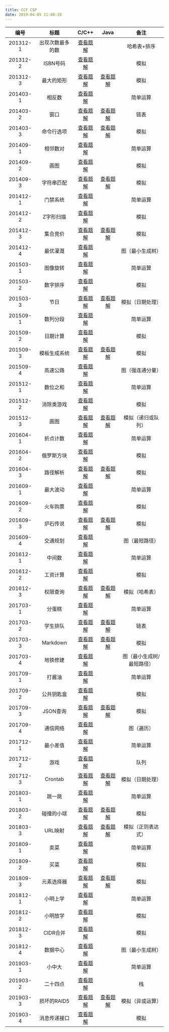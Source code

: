 ```yaml
---
title: CCF CSP
date: 2019-04-05 11:49:19
---
```


|   编号   |       标题       |                     C/C++                     |                      Java                      |           备注            |
| :------: | :--------------: | :-------------------------------------------: | :--------------------------------------------: | :-----------------------: |
| 201312-1 | 出现次数最多的数 |   [查看题解](/2019/07/19/ccf-csp-20131201/)   |                                                |        哈希表+排序        |
| 201312-2 |     ISBN号码     |   [查看题解](/2019/08/01/ccf-csp-20131202/)   |                                                |           模拟            |
| 201312-3 |    最大的矩形    | [查看题解](/2019/08/18/ccf-csp-20131203/#cpp) | [查看题解](/2019/08/18/ccf-csp-20131203/#java) |           模拟            |
| 201403-1 |      相反数      |   [查看题解](/2019/07/19/ccf-csp-20140301/)   |                                                |         简单运算          |
| 201403-2 |       窗口       | [查看题解](/2019/08/01/ccf-csp-20140302/#cpp) | [查看题解](/2019/08/01/ccf-csp-20140302/#java) |           链表            |
| 201403-3 |    命令行选项    | [查看题解](/2019/08/17/ccf-csp-20140303/#cpp) | [查看题解](/2019/08/17/ccf-csp-20140303/#java) |           模拟            |
| 201409-1 |     相邻数对     |   [查看题解](/2019/07/19/ccf-csp-20140901/)   |                                                |         简单运算          |
| 201409-2 |       画图       |   [查看题解](/2019/08/01/ccf-csp-20140902/)   |                                                |           模拟            |
| 201409-3 |    字符串匹配    | [查看题解](/2019/08/16/ccf-csp-20140903/#cpp) | [查看题解](/2019/08/16/ccf-csp-20140903/#java) |           模拟            |
| 201412-1 |     门禁系统     |   [查看题解](/2019/07/19/ccf-csp-20141201/)   |                                                |         简单运算          |
| 201412-2 |    Z字形扫描     |   [查看题解](/2019/08/01/ccf-csp-20141202/)   |                                                |           模拟            |
| 201412-3 |     集合竞价     | [查看题解](/2019/09/10/ccf-csp-20141203/#cpp) | [查看题解](/2019/09/10/ccf-csp-20141203/#java) |           模拟            |
| 201412-4 |     最优灌溉     |   [查看题解](/2019/08/06/ccf-csp-20141204/)   |                                                |     图（最小生成树）      |
| 201503-1 |     图像旋转     |   [查看题解](/2019/07/15/ccf-csp-20150301/)   |                                                |         简单运算          |
| 201503-2 |     数字排序     |   [查看题解](/2019/08/01/ccf-csp-20150302/)   |                                                |           模拟            |
| 201503-3 |       节日       | [查看题解](/2019/08/19/ccf-csp-20150303/#cpp) | [查看题解](/2019/08/19/ccf-csp-20150303/#java) |     模拟（日期处理）      |
| 201509-1 |     数列分段     |   [查看题解](/2019/07/15/ccf-csp-20150901/)   |                                                |         简单运算          |
| 201509-2 |     日期计算     |   [查看题解](/2019/08/01/ccf-csp-20150902/)   |                                                |           模拟            |
| 201509-3 |   模板生成系统   | [查看题解](/2019/08/20/ccf-csp-20150903/#cpp) | [查看题解](/2019/08/20/ccf-csp-20150903/#java) |           模拟            |
| 201509-4 |     高速公路     |   [查看题解](/2019/08/15/ccf-csp-20150904/)   |                                                |     图（强连通分量）      |
| 201512-1 |     数位之和     |   [查看题解](/2019/07/15/ccf-csp-20151201/)   |                                                |         简单运算          |
| 201512-2 |    消除类游戏    |   [查看题解](/2019/08/01/ccf-csp-20151202/)   |                                                |           模拟            |
| 201512-3 |       画图       | [查看题解](/2019/08/21/ccf-csp-20151203/#cpp) | [查看题解](/2019/08/21/ccf-csp-20151203/#java) |    模拟（递归或队列）     |
| 201604-1 |     折点计数     |   [查看题解](/2019/07/15/ccf-csp-20160401/)   |                                                |         简单运算          |
| 201604-2 |    俄罗斯方块    |   [查看题解](/2019/07/31/ccf-csp-20160402/)   |                                                |           模拟            |
| 201604-3 |     路径解析     | [查看题解](/2019/08/23/ccf-csp-20160403/#cpp) | [查看题解](/2019/08/23/ccf-csp-20160403/#java) |           模拟            |
| 201609-1 |     最大波动     |   [查看题解](/2019/07/15/ccf-csp-20160901/)   |                                                |         简单运算          |
| 201609-2 |     火车购票     |   [查看题解](/2019/07/27/ccf-csp-20160902/)   |                                                |           模拟            |
| 201609-3 |     炉石传说     | [查看题解](/2019/08/23/ccf-csp-20160903/#cpp) | [查看题解](/2019/08/23/ccf-csp-20160903/#java) |           模拟            |
| 201609-4 |     交通规划     |   [查看题解](/2019/08/09/ccf-csp-20160904/)   |                                                |      图（最短路径）       |
| 201612-1 |      中间数      |   [查看题解](/2019/07/14/ccf-csp-20161201/)   |                                                |         简单运算          |
| 201612-2 |     工资计算     |   [查看题解](/2019/07/27/ccf-csp-20161202/)   |                                                |           模拟            |
| 201612-3 |     权限查询     | [查看题解](/2019/08/24/ccf-csp-20161203/#cpp) | [查看题解](/2019/08/24/ccf-csp-20161203/#java) |      模拟（哈希表）       |
| 201703-1 |      分蛋糕      |   [查看题解](/2019/07/14/ccf-csp-20170301/)   |                                                |         简单运算          |
| 201703-2 |     学生排队     | [查看题解](/2019/07/26/ccf-csp-20170302/#cpp) | [查看题解](/2019/07/26/ccf-csp-20170302/#java) |           链表            |
| 201703-3 |     Markdown     | [查看题解](/2019/08/25/ccf-csp-20170303/#cpp) | [查看题解](/2019/08/25/ccf-csp-20170303/#java) |           模拟            |
| 201703-4 |     地铁修建     |   [查看题解](/2019/08/06/ccf-csp-20170304/)   |                                                | 图（最小生成树/最短路径） |
| 201709-1 |      打酱油      |   [查看题解](/2019/07/14/ccf-csp-20170901/)   |                                                |         简单运算          |
| 201709-2 |    公共钥匙盒    |   [查看题解](/2019/07/26/ccf-csp-20170902/)   |                                                |           模拟            |
| 201709-3 |     JSON查询     | [查看题解](/2019/09/12/ccf-csp-20170903/#cpp) | [查看题解](/2019/09/12/ccf-csp-20170903/#java) |           模拟            |
| 201709-4 |     通信网络     |   [查看题解](/2019/08/14/ccf-csp-20170904/)   |                                                |        图（遍历）         |
| 201712-1 |     最小差值     |   [查看题解](/2019/07/13/ccf-csp-20171201/)   |                                                |         简单运算          |
| 201712-2 |       游戏       |   [查看题解](/2019/07/25/ccf-csp-20171202/)   |                                                |           队列            |
| 201712-3 |     Crontab      | [查看题解](/2019/09/08/ccf-csp-20171203/#cpp) | [查看题解](/2019/09/08/ccf-csp-20171203/#java) |     模拟（日期处理）      |
| 201803-1 |      跳一跳      |   [查看题解](/2018/06/05/ccf-csp-20180301/)   |                                                |         简单运算          |
| 201803-2 |    碰撞的小球    | [查看题解](/2018/06/06/ccf-csp-20180302/#cpp) | [查看题解](/2018/06/06/ccf-csp-20180302/#java) |           模拟            |
| 201803-3 |     URL映射      | [查看题解](/2018/06/06/ccf-csp-20180303/#cpp) | [查看题解](/2018/06/06/ccf-csp-20180303/#java) |    模拟（正则表达式）     |
| 201809-1 |       卖菜       |   [查看题解](/2019/07/12/ccf-csp-20180901/)   |                                                |         简单运算          |
| 201809-2 |       买菜       |   [查看题解](/2019/07/20/ccf-csp-20180902/)   |                                                |           模拟            |
| 201809-3 |    元素选择器    | [查看题解](/2019/09/12/ccf-csp-20180903/#cpp) | [查看题解](/2019/09/12/ccf-csp-20180903/#java) |           模拟            |
| 201812-1 |     小明上学     |   [查看题解](/2019/07/12/ccf-csp-20181201/)   |                                                |         简单运算          |
| 201812-2 |     小明放学     |   [查看题解](/2019/07/19/ccf-csp-20181202/)   |                                                |           模拟            |
| 201812-3 |     CIDR合并     |   [查看题解](/2019/09/03/ccf-csp-20181203/)   |                                                |           模拟            |
| 201812-4 |     数据中心     |   [查看题解](/2019/08/05/ccf-csp-20181204/)   |                                                |     图（最小生成树）      |
| 201903-1 |      小中大      |   [查看题解](/2019/07/09/ccf-csp-20190301/)   |                                                |         简单运算          |
| 201903-2 |     二十四点     |   [查看题解](/2019/07/19/ccf-csp-20190302/)   |                                                |            栈             |
| 201903-3 |   损坏的RAID5    | [查看题解](/2019/09/06/ccf-csp-20190303/#cpp) | [查看题解](/2019/09/06/ccf-csp-20190303/#java) |     模拟（异或运算）      |
| 201903-4 |   消息传递接口   |   [查看题解](/2019/08/05/ccf-csp-20190304/)   |                                                |           模拟            |

